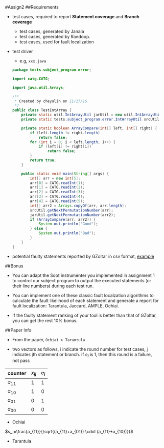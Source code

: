 #Assign2
##Requirements

- test cases, required to report **Statement coverage** and **Branch coverage**
  - test cases, generated by Janala
  - test cases, generated by Randoop.
  - test cases, used for fault localization


- test driver
  - e.g, `xxx.java`

  ```java
  package tests.subject_program.error;

  import catg.CATG;

  import java.util.Arrays;

  /**
   * Created by cheyulin on 11/27/16.
   */
  public class TestIntArray {
      private static util.IntArrayUtil jarUtil = new util.IntArrayUtil();
      private static tests.subject_program.error.IntArrayUtil srcUtil = new tests.subject_program.error.IntArrayUtil();

      private static boolean ArrayCompare(int[] left, int[] right) {
          if (left.length != right.length)
              return false;
          for (int i = 0; i < left.length; i++) {
              if (left[i] != right[i])
                  return false;
          }
          return true;
      }

      public static void main(String[] args) {
          int[] arr = new int[5];
          arr[0] = CATG.readInt(1);
          arr[1] = CATG.readInt(2);
          arr[2] = CATG.readInt(3);
          arr[3] = CATG.readInt(4);
          arr[4] = CATG.readInt(5);
          int[] arr2 = Arrays.copyOf(arr, arr.length);
          srcUtil.getNextPermutationNumber(arr);
          jarUtil.getNextPermutationNumber(arr2);
          if (ArrayCompare(arr, arr2)) {
              System.out.println("Good");
          } else {
              System.out.println("Bad");
          }
      }
  }

  ```

-  potential faulty statements reported by GZoltar in csv format, [example](faulty_statements.csv)

##Bonus

- You can adapt the Soot instrumenter you implemented in assignment 1 to control our subject program to output the executed statements (or their line numbers) during each test run.

- You can implement one of these classic fault localzation algorithms to calculate the fault likelihood of each statement and generate a report for fault localization: Tarantula, Jaccard, AMPLE, Ochiai.

- If the faulty statement ranking of your tool is better than that of GZoltar, you can get the rest 10% bonus.

##Paper Info

- From the paper, `Ochiai > Tarantula`

- two vectors as follows, i indicate the round number for test cases, j indicates jth statement or branch.
if $e_i$ is 1, then this round is a failure, not pass

counter | $x_{ij}$ | $e_i$
--- | --- | ---
$a_{11}$ | 1 | 1
$a_{10}$ | 1 | 0
$a_{01}$ | 0 | 1
$a_{00}$ | 0 | 0

- Ochiai

$s_j=\frac{a_{11}}{\sqrt{(a_{11}+a_{01}) \cdot (a_{11}+a_{10})}}$

- Tarantula
